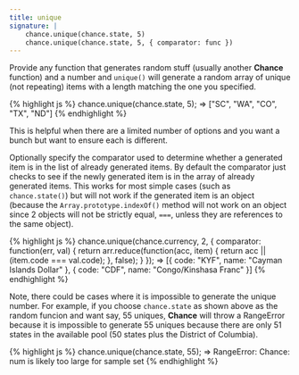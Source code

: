 ```yaml
---
title: unique
signature: |
    chance.unique(chance.state, 5)
    chance.unique(chance.state, 5, { comparator: func })
---
```


Provide any function that generates random stuff (usually another **Chance** function) and a number and `unique()` will generate a random array of unique (not repeating) items with a length matching the one you specified.

{% highlight js %}
chance.unique(chance.state, 5);
=> ["SC", "WA", "CO", "TX", "ND"]
{% endhighlight %}

This is helpful when there are a limited number of options and you want a bunch but want to ensure each is different.

Optionally specify the comparator used to determine whether a generated item is in the list of already generated items. By default the comparator just checks to see if the newly generated item is in the array of already generated items. This works for most simple cases (such as `chance.state()`) but will not work if the generated item is an object (because the `Array.prototype.indexOf()` method will not work on an object since 2 objects will not be strictly equal, `===`, unless they are references to the same object).

{% highlight js %}
chance.unique(chance.currency, 2, {
    comparator: function(err, val) {
        return arr.reduce(function(acc, item) {
            return acc || (item.code === val.code);
        }, false);
    }
});
=> [{ code: "KYF", name: "Cayman Islands Dollar" }, { code: "CDF", name: "Congo/Kinshasa Franc" }]
{% endhighlight %}

Note, there could be cases where it is impossible to generate the unique number. For example, if you choose `chance.state` as shown above as the random funcion and want say, 55 uniques, **Chance** will throw a RangeError because it is impossible to generate 55 uniques because there are only 51 states in the available pool (50 states plus the District of Columbia).

{% highlight js %}
chance.unique(chance.state, 55);
=> RangeError: Chance: num is likely too large for sample set
{% endhighlight %}


